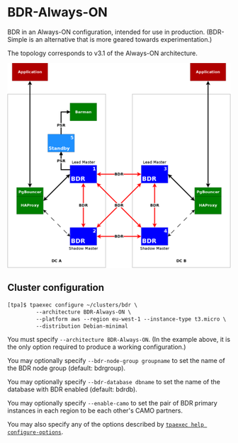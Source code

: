 # BDR-Always-ON

BDR in an Always-ON configuration, intended for use in production.
(BDR-Simple is an alternative that is more geared towards
experimentation.)

The topology corresponds to v3.1 of the Always-ON architecture.

![BDR-Always-ON cluster](images/bdr-altha31.png)

## Cluster configuration

```
[tpa]$ tpaexec configure ~/clusters/bdr \
         --architecture BDR-Always-ON \
         --platform aws --region eu-west-1 --instance-type t3.micro \
         --distribution Debian-minimal
```

You must specify ``--architecture BDR-Always-ON``. (In the example
above, it is the only option required to produce a working
configuration.)

You may optionally specify ``--bdr-node-group groupname`` to set the
name of the BDR node group (default: bdrgroup).

You may optionally specify ``--bdr-database dbname`` to set the name of
the database with BDR enabled (default: bdrdb).

You may optionally specify ``--enable-camo`` to set the pair of BDR
primary instances in each region to be each other's CAMO partners.

You may also specify any of the options described by
[``tpaexec help configure-options``](tpaexec-configure.md).

